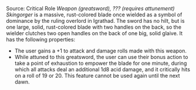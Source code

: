 Source: Critical Role
*Weapon (greatsword), ??? (requires attunement)*
*Skingorger* is a massive, rust-colored blade once wielded as a symbol of dominance by the ruling overlord in Igrathad. The sword has no hilt, but is one large, solid, rust-colored blade with two handles on the back, so the wielder clutches two open handles on the back of one big, solid glaive. It has the following properties:
* The user gains a +1 to attack and damage rolls made with this weapon.
* While attuned to this greatsword, the user can use their bonus action to take a point of exhaustion to empower the blade for one minute, during which all attacks deal an additional 1d8 acid damage, and it critically hits on a roll of 19 or 20. This feature cannot be used again until the next dawn.